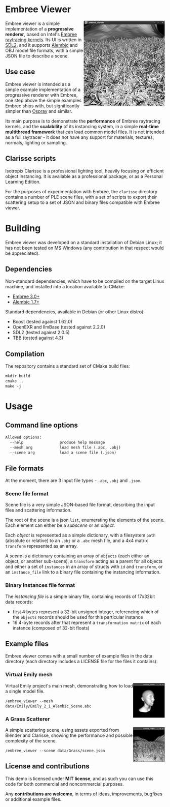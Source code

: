 # Embree Viewer

<img align="right" src="preview.gif">

Embree viewer is a simple implementation of a **progressive renderer**, based on Intel's [Embree raytracing kernels](https://embree.github.io/). Its UI is written in [SDL2](https://www.libsdl.org/), and it supports [Alembic](http://www.alembic.io/) and OBJ model file formats, with a simple JSON file to describe a scene.

## Use case

Embree viewer is intended as a simple example implementation of a progressive renderer with Embree, one step above the simple examples Embree ships with, but significantly simpler than [Ospray](https://github.com/ospray/ospray) and similar.

Its main purpose is to demonstrate the **performance** of Embree raytracing kernels, and the **scalability** of its instancing system, in a simple **real-time multithread framework** that can load common model files. It is not intended as a full raytracer - it does not have any support for materials, textures, normals, lighting or sampling.

## Clarisse scripts

Isotropix Clarisse is a professional lighting tool, heavily focusing on efficient object instancing. It is available as a professional package, or as a Personal Learning Edition.

For the purposes of experimentation with Embree, the `clarisse` directory contains a number of PLE scene files, with a set of scripts to export their scattering setup to a set of JSON and binary files compatible with Embree viewer.

# Building

Embree viewer was developed on a standard installation of Debian Linux; it has not been tested on MS Windows (any contribution in that respect would be appreciated).

## Dependencies

Non-standard dependencies, which have to be compiled on the target Linux machine, and installed into a location available to CMake:

- [Embree 3.0+](https://github.com/embree/embree/releases)
- [Alembic 1.7+](https://github.com/alembic/alembic/releases)

Standard dependencies, available in Debian (or other Linux distro):

- Boost (tested against 1.62.0)
- OpenEXR and IlmBase (tested against 2.2.0)
- SDL2 (tested against 2.0.5)
- TBB (tested against 4.3)

## Compilation

The repository contains a standard set of CMake build files:

```
mkdir build
cmake ..
make -j
```

# Usage

## Command line options

```
Allowed options:
  --help                produce help message
  --mesh arg            load mesh file (.abc, .obj)
  --scene arg           load a scene file (.json)
```

## File formats

At the moment, there are 3 input file types - `.abc`, `.obj` and `.json`.

### Scene file format

Scene file is a very simple JSON-based file format, describing the input files and scattering information.

The root of the scene is a json `list`, enumerating the elements of the scene. Each element can either be a _subscene_ or an _object_.

Each _object_ is represented as a simple dictionary, with a filesystem `path` (absolute or relative) to an `.obj` or a `.abc` mesh file, and a 4x4 matrix `transform` represented as an array.

A _scene_ is a dictionary containing an array of `objects` (each either an object, or another sub-scene), a `transform` acting as a parent for all objects and either a set of `instances` in an array of structs with `id` and `transform`, or an `instance_file` link to a binary file containing the instancing information.

### Binary instances file format

The _instancing file_ is a simple binary file, containing records of 17x32bit data records:
* first 4 bytes represent a 32-bit unsigned integer, referencing which of the `objects` records should be used for this particular instance
* 16 4-byte records after that represent a `transformation matrix` of each instance (composed of 32-bit floats)

## Example files

Embree viewer comes with a small number of example files in the data directory (each directory includes a LICENSE file for the files it contains):

### Virtual Emily mesh

<img align="right" src="emily.png" width="100">

Virtual Emily project's main mesh, demonstrating how to load a single model file.

```
/embree_viewer --mesh data/Emily/Emily_2_1_Alembic_Scene.abc
```

### A Grass Scatterer

<img align="right" src="grass.png" width="100">

A simple scattering scene, using assets exported from Blender and Clarisse, showing the performance and possible complexity of the scene.

```
/embree_viewer --scene data/Grass/scene.json
```

## License and contributions

This demo is licensed under **MIT license**, and as such you can use this code for both commercial and noncommercial purposes.

Any **contributions are welcome**, in terms of ideas, improvements, bugfixes or additional example files.
